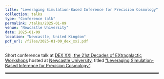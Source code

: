 ```yaml
---
title: "Leveraging Simulation-Based Inference for Precision Cosmology"
collection: talks
type: "Conference talk"
permalink: /talks/2025-01-09
venue: "Newcastle University"
date: 2025-01-09
location: "Newcastle, United Kingdom"
pdf_url: /files/2025-01-09_dex_xxi.pdf
---
```


Short conference talk at [DEX XXI, the 21st Decades of EXtragalactic Workshops](https://sites.google.com/view/dex-xxi-workshop/home?authuser=0) hosted at [Newcastle University](https://www.ncl.ac.uk/), titled ["Leveraging Simulation-Based Inference for Precision Cosmology"](../files/2025-01-09_dex_xxi.pdf).

<hr style="border:2px solid gray">
